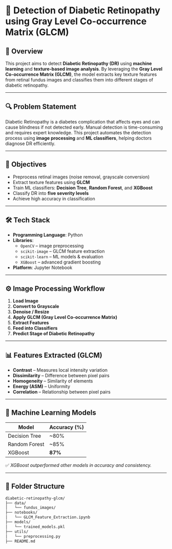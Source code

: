 # 🧠 Detection of Diabetic Retinopathy using Gray Level Co-occurrence Matrix (GLCM)

## 📌 Overview
This project aims to detect **Diabetic Retinopathy (DR)** using **machine learning** and **texture-based image analysis**. By leveraging the **Gray Level Co-occurrence Matrix (GLCM)**, the model extracts key texture features from retinal fundus images and classifies them into different stages of diabetic retinopathy.

---

## 🔍 Problem Statement
Diabetic Retinopathy is a diabetes complication that affects eyes and can cause blindness if not detected early. Manual detection is time-consuming and requires expert knowledge. This project automates the detection process using **image processing** and **ML classifiers**, helping doctors diagnose DR efficiently.

---

## 🎯 Objectives
- Preprocess retinal images (noise removal, grayscale conversion)
- Extract texture features using **GLCM**
- Train ML classifiers: **Decision Tree**, **Random Forest**, and **XGBoost**
- Classify DR into **five severity levels**
- Achieve high accuracy in classification

---

## 🛠️ Tech Stack

- **Programming Language**: Python  
- **Libraries**:  
  - `OpenCV` – image preprocessing  
  - `scikit-image` – GLCM feature extraction  
  - `scikit-learn` – ML models & evaluation  
  - `XGBoost` – advanced gradient boosting  
- **Platform**: Jupyter Notebook

---

## ⚙️ Image Processing Workflow

1. **Load Image**  
2. **Convert to Grayscale**  
3. **Denoise / Resize**  
4. **Apply GLCM (Gray Level Co-occurrence Matrix)**  
5. **Extract Features**  
6. **Feed into Classifiers**  
7. **Predict Stage of Diabetic Retinopathy**

---

## 📊 Features Extracted (GLCM)
- **Contrast** – Measures local intensity variation
- **Dissimilarity** – Difference between pixel pairs
- **Homogeneity** – Similarity of elements
- **Energy (ASM)** – Uniformity
- **Correlation** – Relationship between pixel pairs

---

## 🧠 Machine Learning Models

| Model           | Accuracy (%) |
|----------------|---------------|
| Decision Tree  | ~80%          |
| Random Forest  | ~85%          |
| XGBoost        | **87%**       |

✅ *XGBoost outperformed other models in accuracy and consistency.*

---

## 📂 Folder Structure
```bash
diabetic-retinopathy-glcm/
├── data/
│   └── fundus_images/
├── notebooks/
│   └── GLCM_Feature_Extraction.ipynb
├── models/
│   └── trained_models.pkl
├── utils/
│   └── preprocessing.py
├── README.md
